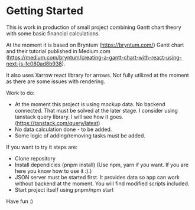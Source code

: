 # Getting Started

This is work in production of small project combining Gantt chart theory with some basic financial calculations.

At the moment it is based on Bryntum (https://bryntum.com/) Gantt chart and their tutorial published in Medium.com (https://medium.com/bryntum/creating-a-gantt-chart-with-react-using-next-js-fc080ad8b938).

It also uses Xarrow react library for arrows. Not fully utilized at the moment as there are some issues with rendering.

Work to do:

- At the moment this project is using mockup data. No backend connected. That must be solved at the later stage. I consider using tanstack query library. I will see how it goes. (https://tanstack.com/query/latest)
- No data calculation done - to be added.
- Some logic of adding/removing tasks must be added.

If you want to try it steps are:

- Clone repository
- Install dependicies (pnpm install) (Use npm, yarn if you want. If you are here you know how to use it :).)
- JSON server must be started first. It provides data so app can work without backend at the moment. You will find modified scripts included.
- Start project itself using pnpm/npm start

Have fun :)
